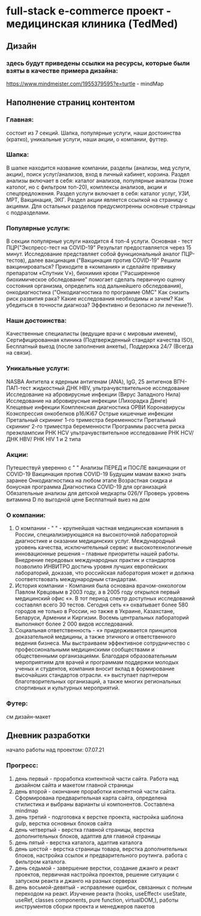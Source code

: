 # full-stack e-commerce проект - медицинская клиника (TedMed)

## Дизайн

### здесь будут приведены ссылки на ресурсы, которые были взяты в качестве примера дизайна:

https://www.mindmeister.com/1955379595?e=turtle - mindMap 

## Наполнение страниц контентом

### Главная:
состоит из 7 секций. Шапка, популярные услуги, наши достоинства (кратко), уникальные услуги, наши акции, о компании, футтер. 

### Шапка:
В шапке находится название компании, разделы (анализы, мед услуги, акции), поиск услуг/анализов, вход в личный кабинет, корзина. Раздел анализы включает в себя: каталог анализов, популярные анализы (тоже католог, но с фильтром топ-20), комплексы анализов, акции и спецпредложения. Раздел услуги включает в себя: каталог услуг, УЗИ, МРТ, Вакцинация, ЭКГ. Раздел акции является ссылкой на страницу с акциями. Для остальных разделов предусмотренны основные страницы с подразделами.

### Популярные услуги:
В секции популярные услуги находится 4 топ-4 услуги. Основная - тест ПЦР("Экспресс-тест на COVID-19" Результат предоставляется через 15 минут. Исследование представляет собой функциональный аналог ПЦР-тестов), далее вакцинация ("Вакцинация против COVID-19" Решили вакцинироваться? Приходите в «компания» и сделайте прививку препаратом «Спутник V»), биохимия крови ("Расширенное биохимическое обследование" помогает сделать первичную оценку состояния организма, определить ход дальнейшего обследования), онкодиагностика ("Онкодиагностика по программе ОМС" Как снизить риск развития рака? Какие исследования необходимы и зачем? Как убедиться в точности диагноза? Эффективно и безопасно ли лечение?).

### Наши достоинства:
Качественные специалисты (ведущие врачи с мировым именем), Сертифицированная клиника (Подтвержденный стандарт качества ISO), Бесплатный выезд (после заполнения анкеты), Поддержка 24/7 (Всегда на связи).

### Уникальные услуги: 
NASBA
Антитела к ядерным антигенам (ANA), IgG, 25 антигенов
ВПЧ-ПАП-тест жидкостный
ДНК HBV, ультрачувствительное исследование
Исследование на абровирусные инфекции (Вирус Западного Нила)
Исследование на абровирусные инфекции (Лихорадка Денге)
Клещевые инфекции
Комплексная диагностика ОРВИ
Коронавирусы
Коэкспрессия онкобелков p16/Ki67
Острые кишечные инфекции
Претальный скрининг 1-го триместра беременности
Претальный скрининг 2-го триместра беременности
Программы рассчета риска преэклампсии
РНК HCV ультрачувствительное исследование
РНК HCV/ ДНК HBV/ РНК HIV 1 и 2 типа

### Акции: 
Путешествуй уверенно с " "
Анализы ПЕРЕД и ПОСЛЕ вакцинации от COVID-19
Вакцинация против COVID-19
Будущим мамам важно знать заранее
Онкодиагностика на любом этапе
Возрастная скидка и бонусная программа
Диагностика COVID-19 для организаций
Обязательные анализы для детской медкарты 026/У
Проверь уровень витамина D по выгодной цене
Бесплатный выез на дом

### О компании:
1) О компании - " " - крупнейшая частная медицинская компания в России, специализирующаяся на высокоточной лабораторной диагностике и оказании медицинских услуг. Международный уровень качества, исключительный сервис и высокотехнологичные инновационные решения – главные приоритеты нашей работы. Внедрение передовых международных практик и стандартов позволило ИНВИТРО достичь уровня лучших европейских лабораторий, доказав, что российская лаборатория может и должна соответствовать международным стандартам.
2) История компании - Компания была основана врачом-онкологом Павлом Крвцовым в 2003 году, а в 2005 году открылся первый медицинский офис «». В тот период спектр доступных исследований составлял всего 30 тестов. Сегодня сеть «» охватывает более 580 городов не только в России, но также в Украине, Казахстане, Беларуси, Армении и Киргизии. Восемь центральных лабораторий выполняют более 2 000 видов исследований.
3) Социальная ответственность - «» придерживается принципов доказательной медицины, а также этичного и ответственного ведения бизнеса. Мы выстраиваем эффективное сотрудничество с профессиональными медицинскими сообществами и общественными организациями. Благодаря образовательным мероприятиям для врачей и программам поддержки молодых ученых и студентов, компания вносит вклад в формирование высочайших стандартов отрасли. «» выступает партнером благотворительных организаций, а также многих региональных спортивных и культурных мероприятий.

### Футер:
см дизайн-макет

## Дневник разработки

начало работы над проектом: 07.07.21

### Прогресс:
1) день первый - проработка контентной части сайта. Работа над дизайном сайта и макетом главной страницы
2) день второй - окончание проработки контентной части сайта. Сформирована предварительная карта сайта, определена стилистика и выбраны варианты ui компонентов. Составлена mindmap
3) день третий - подготовка к верстке проекта, настройка шаблона gulp, верстка основных блоков сайта
4) день четвертый - верстка главной страницы, верстка дополнительных блоков, адаптив для главной страницы
5) день пятый - верстка каталога, адаптив каталога
6) день шестой - верстка страницы товара, верстка дополнительных блоков, настройка ссылок и предварительного роутинга. работа с фильтром каталога.
7) день седьмой - завершение верстки, создание джанго и реакт проектов, первичная настройка проектов, решение ситуации с запуском реакта и джанго на разных серверах
8) день восьмой-девятый - исправление ошибок, связанных с полным переходом на реакт. Изучение реакта (hooks, useEffect< useState, useRef, classes components, pure function, virtualDOM,), работы инструментов сборки проекта и менеджеров пакетов
